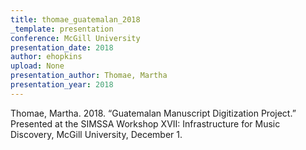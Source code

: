 ```yaml
---
title: thomae_guatemalan_2018
_template: presentation
conference: McGill University
presentation_date: 2018
author: ehopkins
upload: None
presentation_author: Thomae, Martha
presentation_year: 2018
---
```

Thomae, Martha. 2018. “Guatemalan Manuscript Digitization Project.” Presented at the SIMSSA Workshop XVII: Infrastructure for Music Discovery, McGill University, December 1.